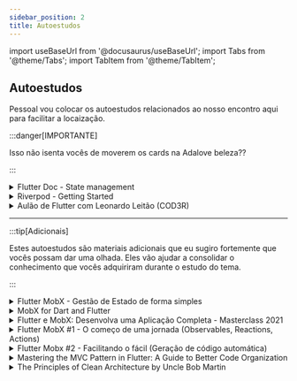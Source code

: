 ```yaml
---
sidebar_position: 2
title: Autoestudos
---
```


import useBaseUrl from '@docusaurus/useBaseUrl';
import Tabs from '@theme/Tabs';
import TabItem from '@theme/TabItem';

## Autoestudos

Pessoal vou colocar os autoestudos relacionados ao nosso encontro aqui para facilitar a locaização.

:::danger[IMPORTANTE]

Isso não isenta vocês de moverem os cards na Adalove beleza??

:::

<details> 
        <summary mdxType="summary">	Flutter Doc - State management</summary>

        - https://docs.flutter.dev/data-and-backend/state-mgmt/intro
</details> 

<details> 
        <summary mdxType="summary">	Riverpod - Getting Started</summary>

        - https://riverpod.dev/docs/introduction/getting_started
</details> 

<details> 
        <summary mdxType="summary">	Aulão de Flutter com Leonardo Leitão (COD3R)</summary>

        - https://www.youtube.com/watch?v=N-TdtRsDpfw
</details> 


---

:::tip[Adicionais]

Estes autoestudos são materiais adicionais que eu sugiro fortemente que vocês possam  dar uma olhada. Eles vão ajudar a consolidar o conhecimento que vocês adquiriram durante o estudo do tema.

:::

<details> 
        <summary mdxType="summary"> Flutter MobX - Gestão de Estado de forma simples</summary>

        - https://balta.io/blog/flutter-mobx
</details> 

<details> 
        <summary mdxType="summary"> MobX for Dart and Flutter</summary>

        - https://mobx.netlify.app/
</details> 

<details> 
        <summary mdxType="summary"> Flutter e MobX: Desenvolva uma Aplicação Completa - Masterclass 2021</summary>

        - https://www.youtube.com/watch?v=LeRjIY4n2Vk
</details> 

<details> 
        <summary mdxType="summary"> Flutter MobX #1 - O começo de uma jornada (Observables, Reactions, Actions)</summary>

        - https://www.youtube.com/watch?v=kKNIaqZE8CY
</details> 

<details> 
        <summary mdxType="summary"> Flutter Mobx #2 - Facilitando o fácil (Geração de código automática)</summary>

        - https://www.youtube.com/watch?v=WviynRbRtC4
</details> 

<details> 
        <summary mdxType="summary"> Mastering the MVC Pattern in Flutter: A Guide to Better Code Organization</summary>

        - https://rohaaan.hashnode.dev/mastering-the-mvc-pattern-in-flutter-a-guide-to-better-code-organization
</details> 

<details> 
        <summary mdxType="summary"> The Principles of Clean Architecture by Uncle Bob Martin</summary>

        Pessoal eu gosto muito desta talk, mas ela deve ser vista com parcimônia. O Uncle Bob é um cara muito inteligente, fez diversas contribuições para nossa área e tem muita coisa boa para falar, mas ele é um pouco radical em algumas coisas. Então, vejam com calma e tirem suas próprias conclusões.

        - https://www.youtube.com/watch?v=o_TH-Y78tt4&t=1667s
</details> 
